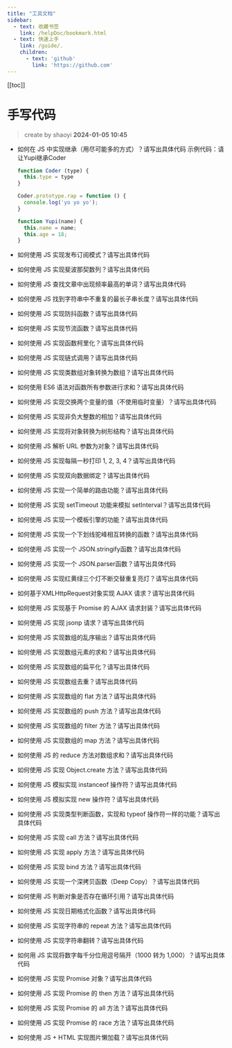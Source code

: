 ```yaml
---
title: "工具文档"
sidebar:  
  - text: 收藏书签
    link: /helpDoc/bookmark.html  
  - text: 快速上手
    link: /guide/.
    children:
      - text: 'github'
        link: 'https://github.com'
---
```

[[toc]]

手写代码
==
> create by shaoyi    **2024-01-05 10:45**
>
* 如何在 JS 中实现继承（用尽可能多的方式）？请写出具体代码
示例代码：请让Yupi继承Coder
  
  ```js
  function Coder (type) {
    this.type = type
  }
  
  Coder.prototype.rap = function () {
    console.log('yo yo yo');
  }
  
  function Yupi(name) {
    this.name = name;
    this.age = 18;
  }
  ```

* 如何使用 JS 实现发布订阅模式？请写出具体代码

* 如何使用 JS 实现斐波那契数列？请写出具体代码

* 如何使用 JS 查找文章中出现频率最高的单词？请写出具体代码

* 如何使用 JS 找到字符串中不重复的最长子串长度？请写出具体代码

* 如何使用 JS 实现防抖函数？请写出具体代码

* 如何使用 JS 实现节流函数？请写出具体代码 

* 如何使用 JS 实现函数柯里化？请写出具体代码 

* 如何使用 JS 实现链式调用？请写出具体代码

* 如何使用 JS 实现类数组对象转换为数组？请写出具体代码

* 如何使用 ES6 语法对函数所有参数进行求和？请写出具体代码 

* 如何使用 JS 实现交换两个变量的值（不使用临时变量）？请写出具体代码

* 如何使用 JS 实现非负大整数的相加？请写出具体代码

* 如何使用 JS 实现将对象转换为树形结构？请写出具体代码

* 如何使用 JS 解析 URL 参数为对象？请写出具体代码

* 如何使用 JS 实现每隔一秒打印 1, 2, 3, 4？请写出具体代码

* 如何使用 JS 实现双向数据绑定？请写出具体代码

* 如何使用 JS 实现一个简单的路由功能？请写出具体代码

* 如何使用 JS 实现 setTimeout 功能来模拟 setInterval？请写出具体代码

* 如何使用 JS 实现一个模板引擎的功能？请写出具体代码

* 如何使用 JS 实现一个下划线驼峰相互转换的函数？请写出具体代码

* 如何使用 JS 实现一个 JSON.stringify函数？请写出具体代码

* 如何使用 JS 实现一个 JSON.parser函数？请写出具体代码

* 如何使用 JS 实现红黄绿三个灯不断交替重复亮灯？请写出具体代码

* 如何基于XMLHttpRequest对象实现 AJAX 请求？请写出具体代码

* 如何使用 JS 实现基于 Promise 的 AJAX 请求封装？请写出具体代码

* 如何使用 JS 实现 jsonp 请求？请写出具体代码

* 如何使用 JS 实现数组的乱序输出？请写出具体代码

* 如何使用 JS 实现数组元素的求和？请写出具体代码

* 如何使用 JS 实现数组的扁平化？请写出具体代码

* 如何使用 JS 实现数组去重？请写出具体代码

* 如何使用 JS 实现数组的 flat 方法？请写出具体代码

* 如何使用 JS 实现数组的 push 方法？请写出具体代码

* 如何使用 JS 实现数组的 filter 方法？请写出具体代码

* 如何使用 JS 实现数组的 map 方法？请写出具体代码

* 如何使用 JS 的 reduce 方法对数组求和？请写出具体代码

* 如何使用 JS 实现 Object.create 方法？请写出具体代码

* 如何使用 JS 模拟实现 instanceof 操作符？请写出具体代码

* 如何使用 JS 模拟实现 new 操作符？请写出具体代码

* 如何使用 JS 实现类型判断函数，实现和 typeof 操作符一样的功能？请写出具体代码

* 如何使用 JS 实现 call 方法？请写出具体代码

* 如何使用 JS 实现 apply 方法？请写出具体代码

* 如何使用 JS 实现 bind 方法？请写出具体代码

* 如何使用 JS 实现一个深拷贝函数（Deep Copy）？请写出具体代码

* 如何使用 JS 判断对象是否存在循环引用？请写出具体代码

* 如何使用 JS 实现日期格式化函数？请写出具体代码

* 如何使用 JS 实现字符串的 repeat 方法？请写出具体代码

* 如何使用 JS 实现字符串翻转？请写出具体代码

* 如何用 JS 实现将数字每千分位用逗号隔开（1000 转为 1,000）？请写出具体代码

* 如何使用 JS 实现 Promise 对象？请写出具体代码

* 如何使用 JS 实现 Promise 的 then 方法？请写出具体代码

* 如何使用 JS 实现 Promise 的 all 方法？请写出具体代码

* 如何使用 JS 实现 Promise 的 race 方法？请写出具体代码

* 如何使用 JS + HTML 实现图片懒加载？请写出具体代码


```

```